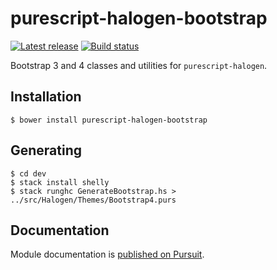 # purescript-halogen-bootstrap

[![Latest release](http://img.shields.io/github/release/slamdata/purescript-halogen-bootstrap.svg)](https://github.com/slamdata/purescript-halogen-bootstrap/releases)
[![Build status](https://travis-ci.org/slamdata/purescript-halogen-bootstrap.svg?branch=master)](https://travis-ci.org/slamdata/purescript-halogen-bootstrap)

Bootstrap 3 and 4 classes and utilities for `purescript-halogen`.

## Installation

```
$ bower install purescript-halogen-bootstrap
```

## Generating

```
$ cd dev
$ stack install shelly
$ stack runghc GenerateBootstrap.hs > ../src/Halogen/Themes/Bootstrap4.purs
```

## Documentation

Module documentation is [published on Pursuit](http://pursuit.purescript.org/packages/purescript-halogen-bootstrap).
